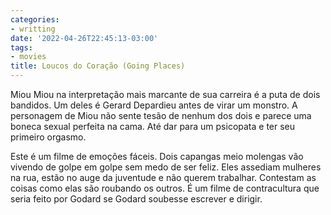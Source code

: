 ```yaml
---
categories:
- writting
date: '2022-04-26T22:45:13-03:00'
tags:
- movies
title: Loucos do Coração (Going Places)
---
```


Miou Miou na interpretação mais marcante de sua carreira é a puta de dois bandidos. Um deles é Gerard Depardieu antes de virar um monstro. A personagem de Miou não sente tesão de nenhum dos dois e parece uma boneca sexual perfeita na cama. Até dar para um psicopata e ter seu primeiro orgasmo.

Este é um filme de emoções fáceis. Dois capangas meio molengas vão vivendo de golpe em golpe sem medo de ser feliz. Eles assediam mulheres na rua, estão no auge da juventude e não querem trabalhar. Contestam as coisas como elas são roubando os outros. É um filme de contracultura que seria feito por Godard se Godard soubesse escrever e dirigir.

